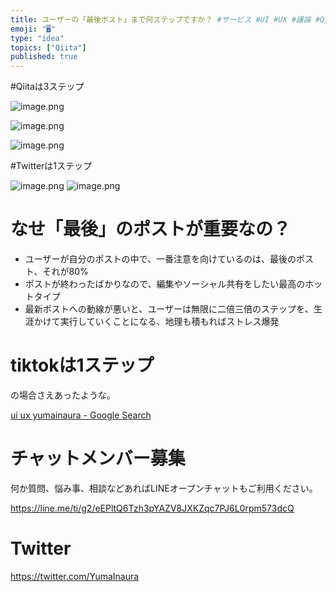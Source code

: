 ```yaml
---
title: ユーザーの「最後ポスト」まで何ステップですか？ #サービス #UI #UX #議論 #Qiita
emoji: "🖥"
type: "idea"
topics: ["Qiita"]
published: true
---
```


#Qiitaは3ステップ

![image.png](https://qiita-image-store.s3.amazonaws.com/0/89618/d08d8ed5-b184-72f1-1490-8de573b489b7.png)


![image.png](https://qiita-image-store.s3.amazonaws.com/0/89618/5a2e7cbb-9619-7c03-5ca8-f880c36a763a.png)

![image.png](https://qiita-image-store.s3.amazonaws.com/0/89618/da73e523-eda2-9c35-0f7d-43260ad98c03.png)

#Twitterは1ステップ

![image.png](https://qiita-image-store.s3.amazonaws.com/0/89618/7377458b-7f7f-17d7-50a2-8511789a157e.png)
![image.png](https://qiita-image-store.s3.amazonaws.com/0/89618/9771de1f-0e42-f7b7-fdc9-da2c66897de7.png)


# なせ「最後」のポストが重要なの？

- ユーザーが自分のポストの中で、一番注意を向けているのは、最後のポスト、それが80%
- ポストが終わったばかりなので、編集やソーシャル共有をしたい最高のホットタイプ
- 最新ポストへの動線が悪いと、ユーザーは無限に二倍三倍のステップを、生涯かけて実行していくことになる、地理も積もればストレス爆発

# tiktokは1ステップ

の場合さえあったような。


[ui ux yumainaura - Google Search](https://www.google.com/search?ei=Nu0iXNHCMouj8AXporeICA&q=ui+ux+yumainaura&oq=ui+ux+yumainaura&gs_l=psy-ab.3..33i160.3269.4130..4236...0.0..0.308.1821.3j3j3j1......0....1..gws-wiz.......0j0i71j0i22i30.l7F81z7OTo4)









<!-- Update From Qiita API -->

# チャットメンバー募集


何か質問、悩み事、相談などあればLINEオープンチャットもご利用ください。

https://line.me/ti/g2/eEPltQ6Tzh3pYAZV8JXKZqc7PJ6L0rpm573dcQ





# Twitter


https://twitter.com/YumaInaura


<!-- Update From Qiita API -->


